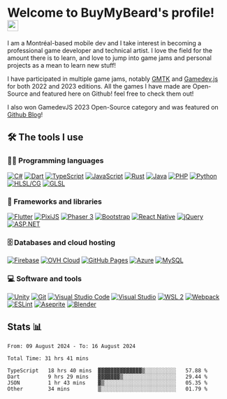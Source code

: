 # Welcome to BuyMyBeard's profile! <a href="https://www.aswinbarath.me/"><img src="https://media.giphy.com/media/hvRJCLFzcasrR4ia7z/giphy.gif" width="25px"></a>

I am a Montréal-based mobile dev and I take interest in becoming a professional game developer and technical artist. I love the field for the amount there is to learn, and love to jump into game jams and personal projects as a mean to learn new stuff!

I have participated in multiple game jams, notably <a href="https://gmtk.itch.io/">GMTK</a> and <a href="https://gamedevjs.com/">Gamedev.js</a> for both 2022 and 2023 editions. All the games I have made are Open-Source and featured here on Github! feel free to check them out! 

I also won GamedevJS 2023 Open-Source category and was featured on <a href="https://github.blog/2023-06-21-gamedev-js-2023/">Github Blog</a>!

## 🛠️ The tools I use

### 👨‍💻 Programming languages

<p>
  <a href="https://dotnet.microsoft.com/en-us/languages/csharp"><img alt="C#" src="https://img.shields.io/badge/C%23-white.svg?logo=csharp&logoColor=239120"></a>
  <a href="https://dart.dev/"><img alt="Dart" src="https://img.shields.io/badge/Dart-13B9FD.svg?logo=dart&logoColor=0175C2"></a>
  <a href="https://www.typescriptlang.org/"><img alt="TypeScript" src="https://img.shields.io/badge/TypeScript-white.svg?logo=typescript&logoColor=007aac"></a>
  <a href="https://www.javascript.com/"><img alt="JavaScript" src="https://img.shields.io/badge/JavaScript-black.svg?logo=javascript&logoColor=f7df1e"></a>
  <a href="https://rust-lang.org/"><img alt="Rust" src="https://img.shields.io/badge/Rust-ce412b.svg?logo=rust&logoColor=white"></a>
  <!--<a href="#"><img alt="CSS" src="https://img.shields.io/badge/CSS-1572B6.svg?logo=css3&logoColor=white"></a>
  <a href="#"><img alt="HTML" src="https://img.shields.io/badge/HTML-E34F26.svg?logo=html5&logoColor=white"></a>
  <a href="#"><img alt="SQL" src="https://custom-icon-badges.herokuapp.com/badge/SQL-025E8C.svg?logo=database&logoColor=white"></a>-->
  <a href="https://www.java.com/"><img alt="Java" src="https://img.shields.io/badge/Java-007396.svg?logo=java&logoColor=white"></a>
  <a href="https://www.php.net/"><img alt="PHP" src="https://img.shields.io/badge/PHP-777BB4.svg?logo=php&logoColor=white"></a>
  <a href="https://www.python.org/"><img alt="Python" src="https://img.shields.io/badge/Python-14354C.svg?logo=python&logoColor=white"></a>
  <a href="https://learn.microsoft.com/en-us/windows/win32/direct3dhlsl/dx-graphics-hlsl"><img alt="HLSL/CG" src="https://img.shields.io/badge/HLSL%2FCG-purple.svg?"></a>
  <a href="https://www.khronos.org/opengl/wiki/Core_Language_(GLSL)"><img alt="GLSL" src="https://img.shields.io/badge/GLSL-DDDDDD.svg?logo=opengl&logoColor=1010A4"></a>
</p>

### 🧰 Frameworks and libraries

<p>
  <a href="https://flutter.dev/"><img alt="Flutter" src="https://img.shields.io/badge/Flutter-027DFD.svg?logo=flutter&logoColor=white"></a>
  <a href="https://pixijs.com/"><img alt="PixiJS" src="https://img.shields.io/badge/PixiJS-e91e63"></a>
  <a href="https://phaser.io/"><img alt="Phaser 3" src="https://img.shields.io/badge/Phaser_3-b9faf6"></a>
  <a href="https://getbootstrap.com/"><img alt="Bootstrap" src="https://img.shields.io/badge/Bootstrap-7952B3.svg?logo=bootstrap&logoColor=white"></a>
  <a href="https://reactnative.dev/"><img alt="React Native" src="https://img.shields.io/badge/React Native-20232a.svg?logo=react&logoColor=%2361DAFB"></a>
  <a href="https://jquery.com/"><img alt="jQuery" src="https://img.shields.io/badge/jQuery-0769ad.svg?logo=jquery&logoColor=78cff5"></a>
  <a href="https://dotnet.microsoft.com/en-us/apps/aspnet"><img alt="ASP.NET" src="https://img.shields.io/badge/ASP%2ENET-1f1f1f.svg?logo=dotnet&logoColor=9780e5"></a>
</p>

### 🗄️ Databases and cloud hosting

<p>
  <a href="https://firebase.google.com/"><img alt="Firebase" src="https://img.shields.io/badge/Firebase-1e1e1e.svg?logo=firebase&logoColor=ffa611"></a>
  <a href="https://www.ovhcloud.com/"><img alt="OVH Cloud" src="https://img.shields.io/badge/ovh-white.svg?logo=ovh&logoColor=123F6D"></a>
  <a href="https://pages.github.com/"><img alt="GitHub Pages" src="https://img.shields.io/badge/GitHub%20Pages-327FC7.svg?logo=github&logoColor=white"></a>
  <a href="https://azure.microsoft.com/"><img alt="Azure" src="https://img.shields.io/badge/Azure-white.svg?logo=microsoftazure&logoColor=0078D4"></a>
  <a href="https://www.mysql.com/"><img alt="MySQL" src="https://img.shields.io/badge/MySQL-00f.svg?logo=mysql&logoColor=white"></a>
</p>

### 💻 Software and tools

<p>
  <a href="https://unity.com/"><img alt="Unity" src="https://img.shields.io/badge/Unity-FFFFFF.svg?logo=unity&logoColor=black"></a>
  <a href="https://git-scm.com/"><img alt="Git" src="https://img.shields.io/badge/Git-F05033.svg?logo=git&logoColor=white"></a>
  <a href="https://code.visualstudio.com/"><img alt="Visual Studio Code" src="https://img.shields.io/badge/Visual%20Studio%20Code-0078d7.svg?logo=visual-studio-code&logoColor=white"></a>
  <a href="https://visualstudio.microsoft.com/"><img alt="Visual Studio" src="https://img.shields.io/badge/Visual%20Studio-5C2D91.svg?logo=visualstudio&logoColor=white"></a>
  <a href="https://learn.microsoft.com/en-us/windows/wsl/install"><img alt="WSL 2" src="https://img.shields.io/badge/WSL 2-blue.svg"></a>
  <a href="https://webpack.js.org/"><img alt="Webpack" src="https://img.shields.io/badge/Webpack-8DD6F9.svg?logo=webpack&logoColor=white"></a>
  <a href="https://eslint.org/"><img alt="ESLint" src="https://img.shields.io/badge/ESLint-white.svg?logo=eslint&logoColor=4B32C3"></a>
  <a href="https://www.aseprite.org/"><img alt="Aseprite" src="https://img.shields.io/badge/Aseprite-7D929E.svg?logo=aseprite&logoColor=white"></a>
  <a href="https://blender.org/"><img alt="Blender" src="https://img.shields.io/badge/Blender-white.svg?logo=blender&logoColor=E87D0D"></a>
</p>

## Stats 📊

<p>
  <!--START_SECTION:waka-->

```last_7_days
From: 09 August 2024 - To: 16 August 2024

Total Time: 31 hrs 41 mins

TypeScript   18 hrs 40 mins  ▓▓▓▓▓▓▓▓▓▓▓▓▓▓▒░░░░░░░░░░   57.88 %
Dart         9 hrs 29 mins   ▓▓▓▓▓▓▓▒░░░░░░░░░░░░░░░░░   29.44 %
JSON         1 hr 43 mins    ▓▒░░░░░░░░░░░░░░░░░░░░░░░   05.35 %
Other        34 mins         ▒░░░░░░░░░░░░░░░░░░░░░░░░   01.79 %
```

<!--END_SECTION:waka-->
</p>
